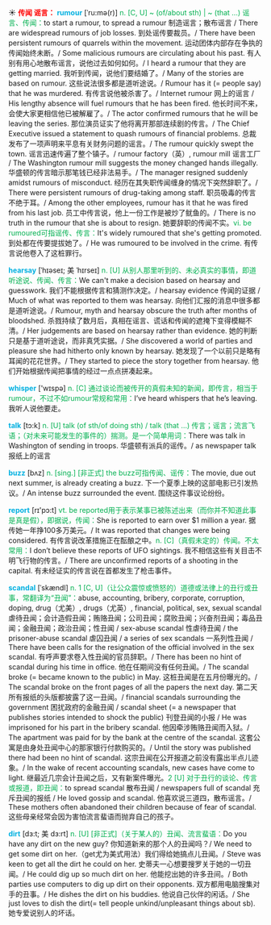 ☀ <font color="red">**传闻 谣言：**</font>
<font color="sky blue">**rumour**</font> [ˈru:mə(r)]
<font color="#00b050">n. [C, U] ~ (of/about sth) | ~ (that …) 谣言、传闻：</font>to start a rumour, to spread a rumour 制造谣言；散布谣言 / There are widespread rumours of job losses. 到处谣传要裁员。/ There have been persistent rumours of quarrels within the movement. 运动团体内部存在争执的传闻始终未断。/ Some malicious rumours are circulating about his past. 有人别有用心地散布谣言，说他过去如何如何。/ I heard a rumour that they are getting married. 我听到传闻，说他们要结婚了。/ Many of the stories are based on rumour. 这些说法很多都是道听途说。/ Rumour has it (= people say) that he was murdered. 有传言说他被杀害了。/ Internet rumour 网上的谣言 / His lengthy absence will fuel rumours that he has been fired. 他长时间不来，会使大家更相信他已被解雇了。/ The actor confirmed rumours that he will be leaving the series. 那位演员证实了他将离开那部连续剧的传言。/ The Chief Executive issued a statement to quash rumours of financial problems. 总裁发布了一项声明来平息有关财务问题的谣言。/ The rumour quickly swept the town. 谣言迅速传遍了整个镇子。/ rumour factory（英）, rumour mill 谣言工厂 / The Washington rumour mill suggests the money changed hands illegally. 华盛顿的传言暗示那笔钱已经非法易手。/ The manager resigned suddenly amidst rumours of misconduct. 经历在其失职传闻缠身的情况下突然辞职了。/ There were persistent rumours of drug-taking among staff. 职员吸毒的传言不绝于耳。/ Among the other employees, rumour has it that he was fired from his last job. 员工中传言说，他上一份工作是被炒了鱿鱼的。/ There is no truth in the rumour that she is about to resign. 她要辞职的传闻不实。<font color="#00b050">vi. be rumoured可指谣传、传言：</font>It's widely rumoured that she's getting promoted. 到处都在传要提拔她了。/ He was rumoured to be involved in the crime. 有传言说他卷入了这桩罪行。

<font color="sky blue">**hearsay**</font> [ˈhɪəseɪ; 美 ˈhɪrseɪ]
<font color="#00b050">n. [U] 从别人那里听到的、未必真实的事情，即道听途说、传闻、传言：</font>We can't make a decision based on hearsay and guesswork. 我们不能根据传言和猜测作决定。/ hearsay evidence 传闻的证据 / Much of what was reported to them was hearsay. 向他们汇报的消息中很多都是道听途说。/ Rumour, myth and hearsay obscure the truth after months of bloodshed. 杀戮持续了数月后，真相在谣言、谎话和传闻的遮掩下变得模糊不清。/ Her judgements are based on hearsay rather than evidence. 她的判断只是基于道听途说，而非真凭实据。/ She discovered a world of parties and pleasure she had hitherto only known by hearsay. 她发现了一个以前只是略有耳闻的花花世界。/ They started to piece the story together from hearsay. 他们开始根据传闻把事情的经过一点点拼凑起来。

<font color="sky blue">**whisper**</font> ['wɪspə] 
<font color="#00b050">n. [C] 通过谈论而被传开的真假未知的新闻，即传言，相当于rumour，不过不如rumour常规和常用：</font>I’ve heard whispers that he’s leaving. 我听人说他要走。

<font color="sky blue">**talk**</font> [tɔ:k] 
<font color="#00b050">n. [U] talk (of sth/of doing sth) / talk (that …) 传言；谣言；流言飞语；（对未来可能发生的事件的）揣测。是一个简单用词：</font>There was talk in Washington of sending in troops. 华盛顿有派兵的谣传。/ as newspaper talk 报纸上的谣言
           
<font color="sky blue">**buzz**</font> [bʌz]
<font color="#00b050">n. [sing.] [非正式] the buzz可指传闻、谣传：</font>The movie, due out next summer, is already creating a buzz. 下一个夏季上映的这部电影已引发热议。/ An intense buzz surrounded the event. 围绕这件事议论纷纷。
 
<font color="sky blue">**report**</font> [rɪ'pɔ:t] 
<font color="#00b050">vt. be reported用于表示某事已被陈述出来（而你并不知道此事是真是假），即据说，传闻：</font>She is reported to earn over $1 million a year. 据传她一年挣100多万美元。/ It was reported that changes were being considered. 有传言说改革措施正在酝酿之中。<font color="#00b050">n. [C]（真假未定的）传闻。不太常用：</font>I don’t believe these reports of UFO sightings. 我不相信这些有关目击不明飞行物的传言。/ There are unconfirmed reports of a shooting in the capital. 有未经证实的传言说在首都发生了枪击事件。
           
<font color="sky blue">**scandal**</font> [ˈskændl]
<font color="#00b050">n. 1 [C, U]（让公众震惊或愤怒的）道德或法律上的丑行或丑事，常翻译为“丑闻”：</font>abuse, accounting, bribery, corporate, corruption, doping, drug（尤美）, drugs（尤英）, financial, political, sex, sexual scandal 虐待丑闻；会计造假丑闻；贿赂丑闻；公司丑闻；腐败丑闻；兴奋剂丑闻；毒品丑闻；金融丑闻；政治丑闻；性丑闻 / sex-abuse scandal 性虐待丑闻 / the prisoner-abuse scandal 虐囚丑闻 / a series of sex scandals 一系列性丑闻 / There have been calls for the resignation of the official involved in the sex scandal. 有呼声要求卷入性丑闻的官员辞职。/ There has been no hint of scandal during his time in office. 他在任期间没有任何丑闻。/ The scandal broke (= became known to the public) in May. 这桩丑闻是在五月份曝光的。/ The scandal broke on the front pages of all the papers the next day. 第二天所有报纸的头版都披露了这一丑闻。/ financial scandals surrounding the government 困扰政府的金融丑闻 / scandal sheet (= a newspaper that publishes stories intended to shock the public) 刊登丑闻的小报 / He was imprisoned for his part in the bribery scandal. 他因牵涉贿赂丑闻而入狱。/ The apartment was paid for by the bank at the centre of the scandal. 这套公寓是由身处丑闻中心的那家银行付款购买的。/ Until the story was published there had been no hint of scandal. 这宗丑闻在公开报道之前没有露出半点儿迹象。/ In the wake of recent accounting scandals, new cases have come to light. 继最近几宗会计丑闻之后，又有新案件曝光。<font color="#00b050">2 [U] 对于丑行的谈论、传言或报道，即丑闻：</font>to spread scandal 散布丑闻 / newspapers full of scandal 充斥丑闻的报纸 / He loved gossip and scandal. 他喜欢说三道四，散布谣言。/ These mothers often abandoned their children because of fear of scandal. 这些母亲经常会因为害怕流言蜚语而抛弃自己的孩子。
           
<font color="sky blue">**dirt**</font> [dɜ:t; 美 dɜ:rt]
<font color="#00b050">n. [U] [非正式]（关于某人的）丑闻、流言蜚语：</font>Do you have any dirt on the new guy? 你知道新来的那个人的丑闻吗？/ We need to get some dirt on her.（get尤为美式用法）我们得给她搞点儿丑闻。/ Steve was keen to get all the dirt he could on her. 史蒂夫一心想要搜罗关于她的一切丑闻。/ He could dig up so much dirt on her. 他能挖出她的许多丑间。/ Both parties use computers to dig up dirt on their opponents. 双方都用电脑搜集对手的丑事。/ He dishes the dirt on his buddies. 他说自己伙伴的闲话。/ She just loves to dish the dirt(= tell people unkind/unpleasant things about sb). 她专爱说别人的坏话。



